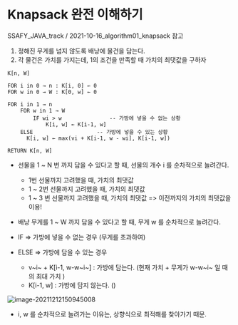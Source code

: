 # Knapsack 완전 이해하기 

SSAFY_JAVA_track / 2021-10-16_algorithm01_knapsack 참고 

1. 정해진 무게를 넘지 않도록 배낭에 물건을 담는다.
1. 각 물건은 가치를 가지는데, 1의 조건을 만족할 때 가치의 최댓값을 구하자

```pseudocode
K[n, W]

FOR i in 0 → n : K[i, 0] ← 0
FOR w in 0 → W : K[0, w] ← 0

FOR i in 1 → n 
	FOR w in 1 → W
		IF wi > w               -- 가방에 넣을 수 없는 상황
			K[i, w] ← K[i-1, w]               
    ELSE                    -- 가방에 넣을 수 있는 상황
      K[i, w] ← max(vi + K[i-1, w - wi], K[i-1, w])
        	
RETURN K[n, W]
```

- 선물을 1 ~ N 번 까지 담을 수 있다고 할 때, 선물의 개수 i 를 순차적으로 늘려간다. 
  - 1번 선물까지 고려했을 때, 가치의 최댓값 
  - 1 ~ 2번 선물까지 고려했을 때,  가치의 최댓값
  - 1 ~ 3 번 선물까지 고려했을 때, 가치의 최댓값 => 이전까지의 가치의 최댓값을 이용!
- 배낭 무게를 1 ~ W 까지 담을 수 있다고 할 때, 무게 w 를 순차적으로 늘려간다.

-  IF => 가방에 넣을 수 없는 경우 (무게를 초과하여)

- ELSE => 가방에 담을 수 있는 경우 
  - v~i~ + K[i-1, w-w~i~] : 가방에 담는다. (현재 가치 + 무게가 w-w~i~ 일 때의 최대 가치 ) 
  - K[i-1, w] : 가방에 담지 않는다. ()	

![image-20211212150945008](Knapsack.assets/image-20211212150945008.png)

- i, w 를 순차적으로 늘려가는 이유는, 상향식으로 최적해를 찾아가기 때문.

  
